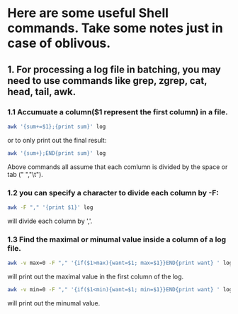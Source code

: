 # Here are some useful Shell commands. Take some notes just in case of oblivous. 
## 1. For processing a log file in batching, you may need to use commands like grep, zgrep, cat, head, tail, awk.

### 1.1 Accumuate a column($1 represent the first column) in a file.
  ```bash
  awk '{sum+=$1};{print sum}' log 
  ```
  or to only print out the final result:

```bash
awk '{sum+};END{print sum}' log
```
Above commands all assume that each comlumn is divided by the space or tab (" ","\t").

### 1.2 you can specify a character to divide each column by -F:
```bash
awk -F "," '{print $1}' log 
```
will divide each column by ','.

### 1.3 Find the maximal or minumal value inside a column of a log file.
```bash
awk -v max=0 -F "," '{if($1>max){want=$1; max=$1}}END{print want} ' log
```
will print out the maximal value in the first column of the log.

```bash
awk -v min=0 -F "," '{if($1<min){want=$1; min=$1}}END{print want} ' log
```
will print out the minumal value.
